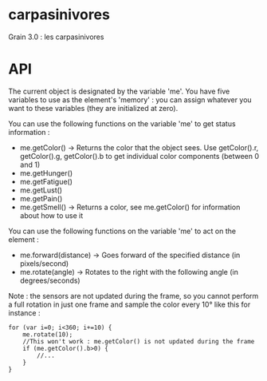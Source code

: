 carpasinivores
==============

Grain 3.0 : les carpasinivores

API
===

The current object is designated by the variable 'me'. You have five variables to use as the element's 'memory' : you can assign whatever you want to these variables (they are initialized at zero).

You can use the following functions on the variable 'me' to get status information : 
- me.getColor() -> Returns the color that the object sees. Use getColor().r, getColor().g, getColor().b to get individual color components (between 0 and 1)
- me.getHunger()
- me.getFatigue()
- me.getLust()
- me.getPain()
- me.getSmell() -> Returns a color, see me.getColor() for information about how to use it

You can use the following functions on the variable 'me' to act on the element : 
- me.forward(distance) -> Goes forward of the specified distance (in pixels/second)
- me.rotate(angle) -> Rotates to the right with the following angle (in degrees/seconds)

Note : the sensors are not updated during the frame, so you cannot perform a full rotation in just one frame and sample the color every 10° like this for instance : 

    for (var i=0; i<360; i+=10) {
        me.rotate(10);
        //This won't work : me.getColor() is not updated during the frame
        if (me.getColor().b>0) {
            //...
        }
    }
